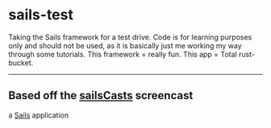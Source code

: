 # sails-test

Taking the Sails framework for a test drive. Code is for learning purposes only and should not be used, as it is basically just me working my way through some tutorials. This framework = really fun. This app = Total rust-bucket. 

----

## Based off the [sailsCasts](irlnathan.github.io/sailscasts/) screencast

a [Sails](http://sailsjs.org) application
